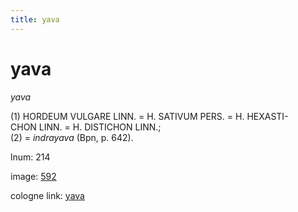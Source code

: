 ```yaml
---
title: yava
---
```


# yava

<i>yava</i>  <div n="P" />(1) <bot>HORDEUM VULGARE LINN.</bot> = <bot>H. SATIVUM PERS.</bot> = <bot>H. HEXASTI- <div n="lb" />CHON LINN.</bot> = <bot>H. DISTICHON LINN.</bot>; <div n="P" />(2) = <i>indrayava</i> (Bpn, p. 642).

lnum: 214

image: [592](https://www.sanskrit-lexicon.uni-koeln.de/scans/csl-apidev/servepdf.php?dict=snp&page=592)

cologne link: [yava](https://sanskrit-lexicon.uni-koeln.de/scans/csl-apidev/getword.php?dict=snp&key=yava)

